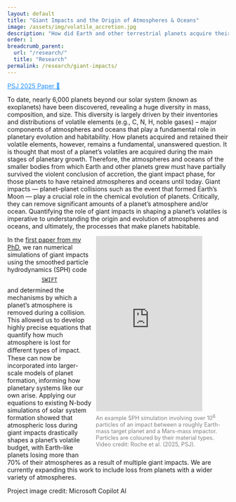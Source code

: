 ```yaml
---
layout: default
title: "Giant Impacts and the Origin of Atmospheres & Oceans"
image: /assets/img/volatile_accretion.jpg
description: "How did Earth and other terrestrial planets acquire their present-day volatile element budgets?"
order: 1
breadcrumb_parent: 
  url: "/research/"
  title: "Research"
permalink: /research/giant-impacts/
---
```


<a href="{{ '/assets/publications/Roche-2025-Atmospheric_loss_during_giant_impacts.pdf' | relative_url }}" style="color: #1E90FF" target="_blank">
  PSJ 2025 Paper 📄
</a>

To date, nearly 6,000 planets beyond our solar system (known as exoplanets) have been discovered, revealing a huge diversity in mass, composition, and size. This diversity is largely driven by their inventories and distributions of volatile elements (e.g., C, N, H, noble gases) – major components of atmospheres and oceans that play a fundamental role in planetary evolution and habitability. How planets acquired and retained their volatile elements, however, remains a fundamental, unanswered question. It is thought that most of a planet’s volatiles are acquired during the main stages of planetary growth. Therefore, the atmospheres and oceans of the smaller bodies from which Earth and other planets grew must have partially survived the violent conclusion of accretion, the giant impact phase, for those planets to have retained atmospheres and oceans until today. Giant impacts — planet–planet collisions such as the event that formed Earth’s Moon — play a crucial role in the chemical evolution of planets. Critically, they can remove significant amounts of a planet’s atmosphere and/or ocean. Quantifying the role of giant impacts in shaping a planet’s volatiles is imperative to understanding the origin and evolution of atmospheres and oceans, and ultimately, the processes that make planets habitable.

<figure style="float: right; width: 60%; margin: 0 0 10px 10px;">
  <iframe
    width="80%"
    height="400"
    src="https://www.youtube.com/embed/VHqY_5nkwcI"
    title="SPH simulation video"
    frameborder="0"
    allow="accelerometer; autoplay; clipboard-write; encrypted-media; gyroscope; picture-in-picture"
    allowfullscreen>
  </iframe>
  <figcaption style="font-size: 0.9em; color: gray; margin-top: 5px;">
    An example SPH simulation involving over 10<sup>6</sup> particles of an impact between a roughly Earth-mass target planet and a Mars-mass impactor. Particles are coloured by their material types. Video credit: Roche et al. (2025, PSJ).
  </figcaption>
</figure>

In the [first paper from my PhD](https://iopscience.iop.org/article/10.3847/PSJ/add929/meta), we ran numerical simulations of giant impacts using the smoothed particle hydrodynamics (SPH) code [$$\texttt{SWIFT}$$](https://swift.strw.leidenuniv.nl/) and determined the mechanisms by which a planet’s atmosphere is removed during a collision. This allowed us to develop highly precise equations that quantify how much atmosphere is lost for diﬀerent types of impact. These can now be incorporated into larger-scale models of planet formation, informing how planetary systems like our own arise. Applying our equations to existing N-body simulations of solar system formation showed that atmospheric loss during giant impacts drastically shapes a planet’s volatile budget, with Earth-like planets losing more than 70% of their atmospheres as a result of multiple giant impacts. We are currently expanding this work to include loss from planets with a wider variety of atmospheres.

<span class="image-credit">Project image credit: Microsoft Copilot AI</span>